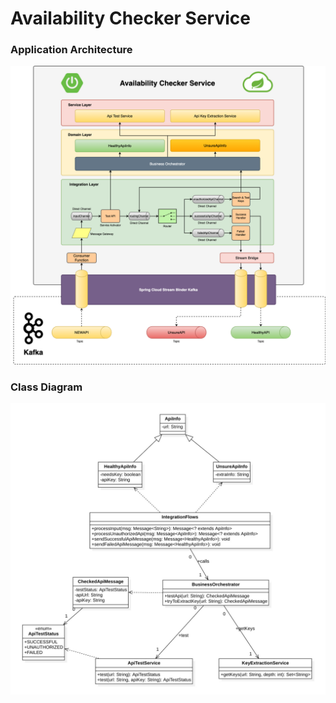 # Availability Checker Service

### Application Architecture
![Application Architecture](diagrams/application-architecture.png?raw=true "Application Architecture")

### Class Diagram
![Class Diagram](diagrams/class-diagram.jpeg?raw=true "Application Architecture")
